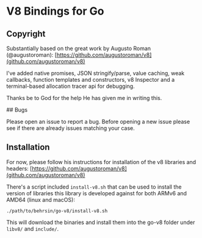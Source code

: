 # V8 Bindings for Go

## Copyright

Substantially based on the great work by Augusto Roman (@augustoroman):
[https://github.com/augustoroman/v8](github.com/augustoroman/v8)

I've added native promises, JSON stringify/parse, value caching, weak callbacks, function templates and constructors, v8
Inspector and a terminal-based allocation tracer api for debugging.

Thanks be to God for the help He has given me in writing this.

## Bugs

Please open an issue to report a bug. Before opening a new issue please see if there are already issues matching your
case.

## Installation

For now, please follow his instructions for installation of the v8 libraries and headers:
[https://github.com/augustoroman/v8](github.com/augustoroman/v8)

There's a script included `install-v8.sh` that can be used to install the version of libraries this library is developed
against for both ARMv6 and AMD64 (linux and macOS):

```
./path/to/behrsin/go-v8/install-v8.sh
```

This will download the binaries and install them into the go-v8 folder under `libv8/` and `include/`.
